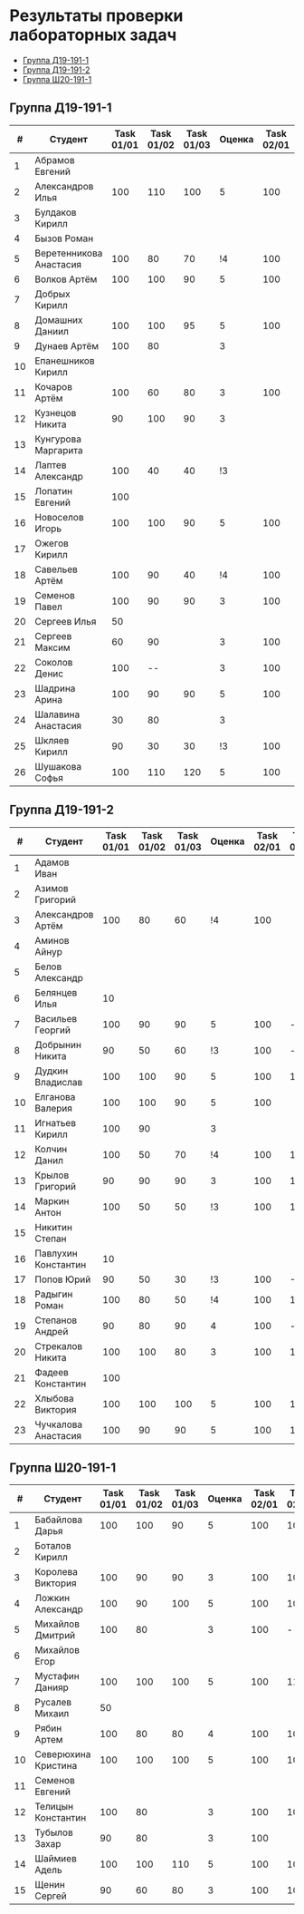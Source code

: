 # Результаты проверки лабораторных задач

<!--TOC-->
  - [Группа Д19-191-1](#группа-д19-191-1)
  - [Группа Д19-191-2](#группа-д19-191-2)
  - [Группа Ш20-191-1](#группа-ш20-191-1)
<!--/TOC-->

## Группа Д19-191-1
|#|Студент| Task 01/01 | Task 01/02 | Task 01/03 | Оценка | Task 02/01 | Task 02/02 | Task 02/03 | Зачет |
|----|--|--|--|--|--|--|--|--|--|
|1|Абрамов Евгений||
|2|Александров Илья|100|110|100|5|100|110|100|+|
|3|Булдаков Кирилл|
|4|Бызов Роман|
|5|Веретенникова Анастасия|100|80|70|!4|100|100|100|+|
|6|Волков Артём|100|100|90|5|100|
|7|Добрых Кирилл|
|8|Домашних Даниил|100|100|95|5|100|100|100|+|
|9|Дунаев Артём|100|80||3|
|10|Епанешников Кирилл|
|11|Кочаров Артём|100|60|80|3|100|100|
|12|Кузнецов Никита|90|100|90|3|
|13|Кунгурова Маргарита|
|14|Лаптев Александр|100|40|40|!3|
|15|Лопатин Евгений|100|
|16|Новоселов Игорь|100|100|90|5|100|100|100|+|
|17|Ожегов Кирилл|
|18|Савельев Артём|100|90|40|!4|100|100|
|19|Семенов Павел|100|90|90|3|100|100|
|20|Сергеев Илья|50|
|21|Сергеев Максим|60|90||3|100|100|100|+|
|22|Соколов Денис|100|--||3|100|100|
|23|Шадрина Арина|100|90|90|5|100|100|100|+|
|24|Шалавина Анастасия|30|80||3|
|25|Шкляев Кирилл|90|30|30|!3|100|100|100|+|
|26|Шушакова Софья|100|110|120|5|100|100|100|+|

## Группа Д19-191-2
|#|Студент| Task 01/01 | Task 01/02 | Task 01/03 | Оценка | Task 02/01 | Task 02/02 | Task 02/03 | Зачет |
|----|--|--|--|--|--|--|--|--|--|
|1|Адамов Иван|
|2|Азимов Григорий|
|3|Александров Артём|100|80|60|!4|100|
|4|Аминов Айнур|
|5|Белов Александр|
|6|Белянцев Илья|10|
|7|Васильев Георгий|100|90|90|5|100|-|100|
|8|Добрынин Никита|90|50|60|!3|100|-|100
|9|Дудкин Владислав|100|100|90|5|100|100|
|10|Елганова Валерия|100|100|90|5|100|
|11|Игнатьев Кирилл|100|90||3|
|12|Колчин Данил|100|50|70|!4|100|100|100|+|
|13|Крылов Григорий|90|90|90|3|100|100|100|+|
|14|Маркин Антон|100|50|50|!3|100|100|100|+|
|15|Никитин Степан|
|16|Павлухин Константин|10|
|17|Попов Юрий|90|50|30|!3|100|-100
|18|Радыгин Роман|100|80|50|!4|100|100|
|19|Степанов Андрей|90|80|90|4|100|-|100|
|20|Стрекалов Никита|100|100|80|3|100|100|100|+|
|21|Фадеев Константин|100|
|22|Хлыбова Виктория|100|100|100|5|100|100|100|+|
|23|Чучкалова Анастасия|100|90|90|5|100|100|100|+|

## Группа Ш20-191-1
|#|Студент| Task 01/01 | Task 01/02 | Task 01/03 | Оценка | Task 02/01 | Task 02/02 | Task 02/03 | Зачет |
|----|--|--|--|--|--|--|--|--|--|
|1|Бабайлова Дарья|100|100|90|5|100|100|100|+|
|2|Боталов Кирилл|
|3|Королева Виктория|100|90|90|3|100|100|100|+|
|4|Ложкин Александр|100|90|100|5|100|100|100|+|
|5|Михайлов Дмитрий|100|80||3|100|-|100|
|6|Михайлов Егор|
|7|Мустафин Данияр|100|100|100|5|100|110|100|+|
|8|Русалев Михаил|50|
|9|Рябин Артем|100|80|80|4|100|100|100|+|
|10|Северюхина Кристина|100|100|100|5|100|100|100|+|
|11|Семенов Евгений|
|12|Телицын Константин|100|80||3|100|100|100|+|
|13|Тубылов Захар|90|80||3|100|
|14|Шаймиев Адель|100|100|110|5|100|100|100|+|
|15|Щенин Сергей|90|60|80|3|100|100|

